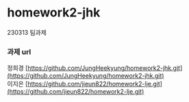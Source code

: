 # homework2-jhk
230313 팀과제

### 과제 url ###
정희경 [https://github.com/JungHeekyung/homework2-jhk.git](https://github.com/JungHeekyung/homework2-jhk.git)   
이지은 [https://github.com/jieun822/homework2-lje.git](https://github.com/jieun822/homework2-lje.git)


